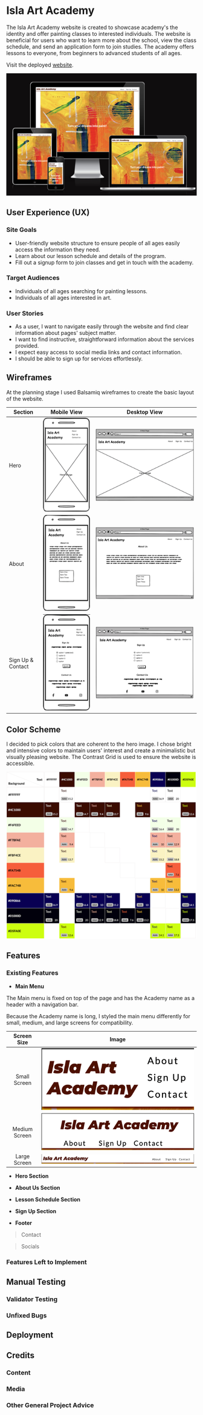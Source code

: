 # Isla Art Academy

The Isla Art Academy website is created to showcase academy's the identity and offer painting classes to interested individuals. The website is beneficial for users who want to learn more about the school, view the class schedule, and send an application form to join studies. The academy offers lessons to everyone, from beginners to advanced students of all ages.

Visit the deployed [website](https://serrakd.github.io/isla-art-academy/).

![Responsive design](docs-readme/responsive-img.png)

## User Experience (UX)

### Site Goals

- User-friendly website structure to ensure people of all ages easily access the information they need.
- Learn about our lesson schedule and details of the program.
- Fill out a signup form to join classes and get in touch with the academy.

### Target Audiences

- Individuals of all ages searching for painting lessons.
- Individuals of all ages interested in art.

### User Stories 

- As a user, I want to navigate easily through the website and find clear information about pages' subject matter.
- I want to find instructive, straightforward information about the services provided.
- I expect easy access to social media links and contact information.
- I should be able to sign up for services effortlessly.

## Wireframes

At the planning stage I used Balsamiq wireframes to create the basic layout of the website.

| Section | Mobile View | Desktop View |
| ---- | :----: | :----: |
| Hero | ![Mobile hero wireframe image](docs-readme/hero-mobile.png) | ![Desktop hero wireframe image](docs-readme/hero-desktop.png) |
| About | ![Mobile about wireframe image](docs-readme/about-mobile.png) | ![Desktop about wireframe image](docs-readme/about-desktop.png) |
| Sign Up & Contact | ![Mobile signup and contact wireframe image](docs-readme/signup-mobile.png) | ![Desktop signup and contact wireframe image](docs-readme/signup-desktop.png)|

## Color Scheme

I decided to pick colors that are coherent to the hero image. I chose bright and intensive colors to maintain users' interest and create a minimalistic but visually pleasing website. The Contrast Grid is used to ensure the website is accessible.

![Contrast Grid colors](docs-readme/colorscheme.png)

## Features

### Existing Features

- __Main Menu__

The Main menu is fixed on top of the page and has the Academy name as a header with a navigation bar.

Because the Academy name is long, I styled the main menu differently for small, medium, and large screens for compatibility.

| Screen Size | Image |
| :----: | :----: |
| Small Screen | ![Menu image small screens](docs-readme/heading-small.png) |
| Medium Screen | ![Menu image medium screens](docs-readme/heading-medium.png) |
| Large Screen | ![Menu image medium screens](docs-readme/heading-large.png) |

- __Hero Section__

- __About Us Section__

- __Lesson Schedule Section__

- __Sign Up Section__

- __Footer__

> Contact

> Socials

### Features Left to Implement

## Manual Testing

### Validator Testing

### Unfixed Bugs

## Deployment

## Credits

### Content

### Media

### Other General Project Advice